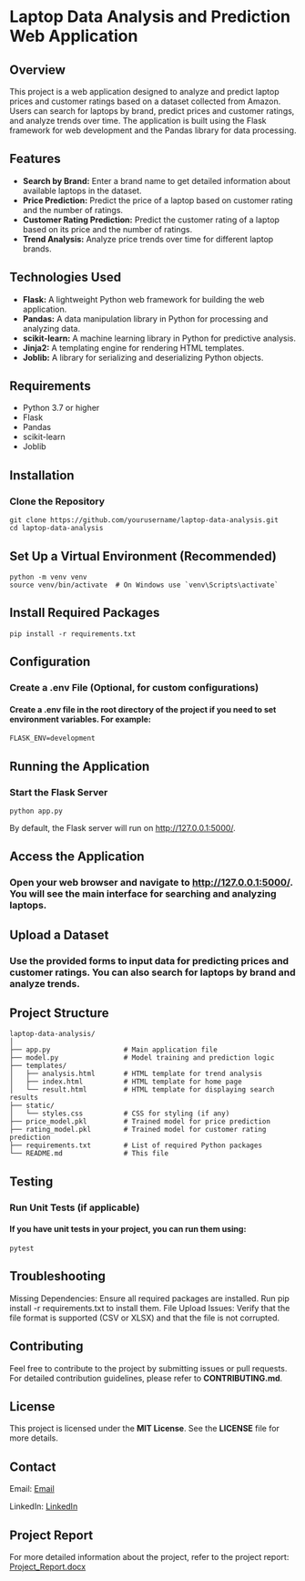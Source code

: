 # Laptop Data Analysis and Prediction Web Application

## Overview
This project is a web application designed to analyze and predict laptop prices and customer ratings based on a dataset collected from Amazon. Users can search for laptops by brand, predict prices and customer ratings, and analyze trends over time. The application is built using the Flask framework for web development and the Pandas library for data processing.

## Features
- **Search by Brand:** Enter a brand name to get detailed information about available laptops in the dataset.
- **Price Prediction:** Predict the price of a laptop based on customer rating and the number of ratings.
- **Customer Rating Prediction:** Predict the customer rating of a laptop based on its price and the number of ratings.
- **Trend Analysis:** Analyze price trends over time for different laptop brands.

## Technologies Used
- **Flask:** A lightweight Python web framework for building the web application.
- **Pandas:** A data manipulation library in Python for processing and analyzing data.
- **scikit-learn:** A machine learning library in Python for predictive analysis.
- **Jinja2:** A templating engine for rendering HTML templates.
- **Joblib:** A library for serializing and deserializing Python objects.

## Requirements
- Python 3.7 or higher
- Flask
- Pandas
- scikit-learn
- Joblib

## Installation
### Clone the Repository
    git clone https://github.com/yourusername/laptop-data-analysis.git
    cd laptop-data-analysis

## Set Up a Virtual Environment (Recommended)
    python -m venv venv
    source venv/bin/activate  # On Windows use `venv\Scripts\activate`

## Install Required Packages
    pip install -r requirements.txt

## Configuration
### Create a .env File (Optional, for custom configurations)
#### Create a .env file in the root directory of the project if you need to set environment variables. For example:
    FLASK_ENV=development

## Running the Application
### Start the Flask Server
    python app.py
By default, the Flask server will run on http://127.0.0.1:5000/.

## Access the Application
### Open your web browser and navigate to http://127.0.0.1:5000/. You will see the main interface for searching and analyzing laptops.

## Upload a Dataset
### Use the provided forms to input data for predicting prices and customer ratings. You can also search for laptops by brand and analyze trends.

## Project Structure
    laptop-data-analysis/
    │
    ├── app.py                  # Main application file
    ├── model.py                # Model training and prediction logic
    ├── templates/
    │   ├── analysis.html       # HTML template for trend analysis
    │   ├── index.html          # HTML template for home page
    │   └── result.html         # HTML template for displaying search results
    ├── static/
    │   └── styles.css          # CSS for styling (if any)
    ├── price_model.pkl         # Trained model for price prediction
    ├── rating_model.pkl        # Trained model for customer rating prediction
    ├── requirements.txt        # List of required Python packages
    └── README.md               # This file

## Testing
### Run Unit Tests (if applicable)
#### If you have unit tests in your project, you can run them using:
    pytest

## Troubleshooting
Missing Dependencies: Ensure all required packages are installed. Run pip install -r requirements.txt to install them.
File Upload Issues: Verify that the file format is supported (CSV or XLSX) and that the file is not corrupted.

## Contributing
Feel free to contribute to the project by submitting issues or pull requests. For detailed contribution guidelines, please refer to **CONTRIBUTING.md**.

## License
This project is licensed under the **MIT License**. See the **LICENSE** file for more details.

## Contact
Email: [Email](mailto:kishorekumar1409@gmail.com)

LinkedIn: [LinkedIn](https://www.linkedin.com/in/kishorekumar1409/)

## Project Report
For more detailed information about the project, refer to the project report: [Project_Report.docx](https://github.com/user-attachments/files/16403757/Project_Report.docx)

